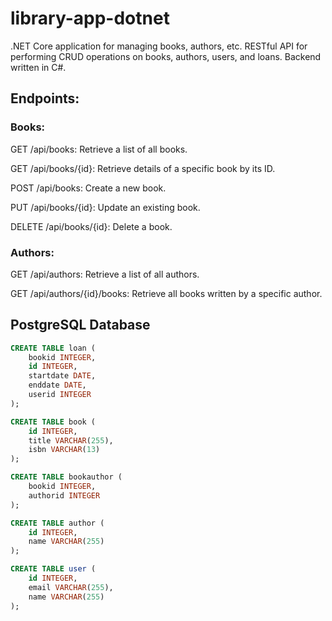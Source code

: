 # library-app-dotnet
.NET Core application for managing books, authors, etc. RESTful API for performing CRUD operations on books, authors, users, and loans.
Backend written in C#.

## Endpoints:

### Books:

  GET /api/books: Retrieve a list of all books. 
  
  GET /api/books/{id}: Retrieve details of a specific book by its ID.
  
  POST /api/books: Create a new book.
  
  PUT /api/books/{id}: Update an existing book.
  
  DELETE /api/books/{id}: Delete a book.
  
### Authors:

  GET /api/authors: Retrieve a list of all authors.
  
  GET /api/authors/{id}/books: Retrieve all books written by a specific author.

## PostgreSQL Database

```sql
CREATE TABLE loan (
    bookid INTEGER,
    id INTEGER,
    startdate DATE,
    enddate DATE,
    userid INTEGER
);

CREATE TABLE book (
    id INTEGER,
    title VARCHAR(255),
    isbn VARCHAR(13)
);

CREATE TABLE bookauthor (
    bookid INTEGER,
    authorid INTEGER
);

CREATE TABLE author (
    id INTEGER,
    name VARCHAR(255)
);

CREATE TABLE user (
    id INTEGER,
    email VARCHAR(255),
    name VARCHAR(255)
);
```
